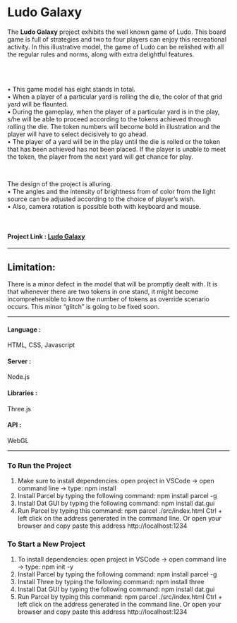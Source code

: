 # Ludo Galaxy



The <b>Ludo Galaxy</b> project exhibits the well known game of Ludo. This board game is full of strategies and two to four players can enjoy this recreational activity.  In this illustrative model, the game of Ludo can be relished with all the regular rules and norms, along with extra delightful features.  
<br>

<br>

•	This game model has eight stands in total. <br>
•	When a player of a particular yard is rolling the die, the color of that grid yard will be flaunted.<br> 
•	During the gameplay, when the player of a particular yard is in the play, s/he will be able to proceed according to the tokens achieved through rolling the die. The token numbers will become bold in illustration and the player will have to select decisively to go ahead. <br>
•	The player of a yard will be in the play until the die is rolled or the token that has been achieved has not been placed. If the player is unable to meet the token, the player from the next yard will get chance for play. <br>

<br>



The design of the project is alluring. <br>
•	The angles and the intensity of brightness from of color from the light source can be adjusted according to the  choice of player’s wish. <br>
•	Also, camera rotation is possible both with keyboard and mouse. <br>

<br>
<h4>
Project Link : <a href='https://sparkling-raindrop-67982a.netlify.app/?fbclid=IwAR1nFhVOBxo-2FYWbNV4Y6ReYCPNGRGSyBUqfjQdXBDhRRIzVrXnb4d8Z5c'>Ludo Galaxy</a></h4>
<hr>
<h2>
Limitation: </h2>
<p>
There is a minor defect in the model that will be promptly dealt with. It is that whenever there are two tokens in one stand, it might become incomprehensible to know the number of tokens as override scenario occurs. This minor “glitch” is going to be fixed soon. 
</p>
<hr>

<p><h4>Language :</h4> HTML, CSS, Javascript</p>
<h4>Server :</h4> Node.js
<h4>Libraries :</h4> Three.js
<h4>API :</h4> WebGL

<hr>
<h3>To Run the Project</h3>

1. Make sure to install dependencies: open project in VSCode -> open command line -> type: npm install<br/>
2. Install Parcel by typing the following command: npm install parcel -g<br/>
3. Install Dat GUI by typing the following command: npm install dat.gui<br/>
4. Run Parcel by typing this command: npm parcel ./src/index.html
Ctrl + left click on the address generated in the command line. Or open your browser and copy paste this address http://localhost:1234


<h3>To Start a New Project </h3>

1. To install dependencies: open project in VSCode -> open command line -> type: npm init -y<br/>
2. Install Parcel by typing the following command: npm install parcel -g<br/>
3. Install Three by typing the following command: npm install three<br/>
4. Install Dat GUI by typing the following command: npm install dat.gui<br/>
5. Run Parcel by typing this command: npm parcel ./src/index.html
Ctrl + left click on the address generated in the command line. Or open your browser and copy paste this address http://localhost:1234




